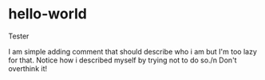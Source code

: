 # hello-world
Tester

I am simple adding comment that should describe who i am but I'm too lazy for that.
Notice how i described myself by trying not to do so./n
Don't overthink it!
